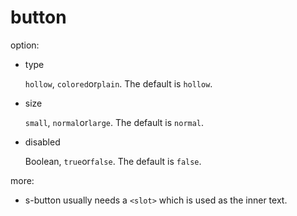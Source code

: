 # button

option:

- type

  `hollow`, `colored`or`plain`. The default is `hollow`.

- size

  `small`, `normal`or`large`. The default is `normal`.

- disabled

  Boolean, `true`or`false`. The default is `false`.

more:

- s-button usually needs a `<slot>` which is used as the inner text.